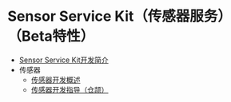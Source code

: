 # Sensor Service Kit（传感器服务）（Beta特性）

- [Sensor Service Kit开发简介](cj-sensorservice-kit-intro.md)
- 传感器
  - [传感器开发概述](cj-sensor-overview.md)
  - [传感器开发指导（仓颉）](cj-sensor-guidelines.md)